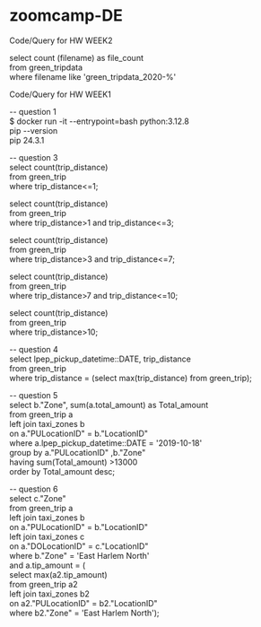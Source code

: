 # zoomcamp-DE

Code/Query for HW WEEK2<br />

select count (filename) as file_count<br />
from green_tripdata<br />
where filename like 'green_tripdata_2020-%'<br />



Code/Query for HW WEEK1<br />

-- question 1<br />
$ docker run -it --entrypoint=bash python:3.12.8<br />
 pip --version<br />
 pip 24.3.1<br />

-- question 3<br />
select count(trip_distance)<br />
from green_trip<br />
where trip_distance<=1;<br />

select count(trip_distance)<br />
from green_trip<br />
where trip_distance>1 and trip_distance<=3;<br />

select count(trip_distance)<br />
from green_trip<br />
where trip_distance>3 and trip_distance<=7;<br />

select count(trip_distance)<br />
from green_trip<br />
where trip_distance>7 and trip_distance<=10;<br />

select count(trip_distance)<br />
from green_trip<br />
where trip_distance>10;<br />

-- question 4<br />
select lpep_pickup_datetime::DATE, trip_distance<br />
from green_trip<br />
where trip_distance = (select max(trip_distance) from green_trip);<br />

-- question 5<br />
select b."Zone", sum(a.total_amount) as Total_amount<br />
from green_trip a<br />
left join taxi_zones b<br />
on a."PULocationID" = b."LocationID"<br />
where a.lpep_pickup_datetime::DATE = '2019-10-18'<br />
group by a."PULocationID" ,b."Zone"<br />
having sum(Total_amount) >13000<br />
order by Total_amount desc;<br />

-- question 6<br />
select c."Zone"<br />
from green_trip a<br />
left join taxi_zones b<br />
on a."PULocationID" = b."LocationID"<br />
left join taxi_zones c<br />
on a."DOLocationID" = c."LocationID"<br />
where b."Zone" = 'East Harlem North'<br />
and a.tip_amount = (<br />
    select max(a2.tip_amount)<br />
    from green_trip a2<br />
    left join taxi_zones b2<br />
    on a2."PULocationID" = b2."LocationID"<br />
    where b2."Zone" = 'East Harlem North');<br />
